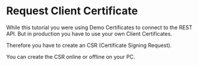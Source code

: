 # Request Client Certificate

While this tutorial you were using Demo Certificates to connect to the REST API. But in production you have to use your own Client Certificates.

Therefore you have to create an CSR (Certificate Signing Request).

You can create the CSR online or offline on your PC.

 
